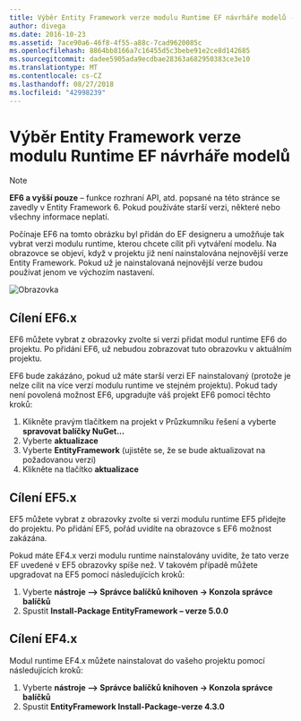 ```yaml
---
title: Výběr Entity Framework verze modulu Runtime EF návrháře modelů - EF6
author: divega
ms.date: 2016-10-23
ms.assetid: 7ace90a6-46f8-4f55-a88c-7cad9620085c
ms.openlocfilehash: 8864bb8166a7c16455d5c3bebe91e2ce8d142685
ms.sourcegitcommit: dadee5905ada9ecdbae28363a682950383ce3e10
ms.translationtype: MT
ms.contentlocale: cs-CZ
ms.lasthandoff: 08/27/2018
ms.locfileid: "42998239"
---
```

# <a name="selecting-entity-framework-runtime-version-for-ef-designer-models"></a>Výběr Entity Framework verze modulu Runtime EF návrháře modelů
> [!NOTE]
> **EF6 a vyšší pouze** – funkce rozhraní API, atd. popsané na této stránce se zavedly v Entity Framework 6. Pokud používáte starší verzi, některé nebo všechny informace neplatí.

Počínaje EF6 na tomto obrázku byl přidán do EF designeru a umožňuje tak vybrat verzi modulu runtime, kterou chcete cílit při vytváření modelu. Na obrazovce se objeví, když v projektu již není nainstalována nejnovější verze Entity Framework. Pokud už je nainstalovaná nejnovější verze budou používat jenom ve výchozím nastavení.

![Obrazovka](~/ef6/media/screen.png)


## <a name="targeting-ef6x"></a>Cílení EF6.x

EF6 můžete vybrat z obrazovky zvolte si verzi přidat modul runtime EF6 do projektu. Po přidání EF6, už nebudou zobrazovat tuto obrazovku v aktuálním projektu.

EF6 bude zakázáno, pokud už máte starší verzi EF nainstalovaný (protože je nelze cílit na více verzí modulu runtime ve stejném projektu). Pokud tady není povolená možnost EF6, upgradujte váš projekt EF6 pomocí těchto kroků:

1.  Klikněte pravým tlačítkem na projekt v Průzkumníku řešení a vyberte **spravovat balíčky NuGet...**
2.  Vyberte **aktualizace**
3.  Vyberte **EntityFramework** (ujistěte se, že se bude aktualizovat na požadovanou verzi)
4.  Klikněte na tlačítko **aktualizace**

 

## <a name="targeting-ef5x"></a>Cílení EF5.x

EF5 můžete vybrat z obrazovky zvolte si verzi modulu runtime EF5 přidejte do projektu. Po přidání EF5, pořád uvidíte na obrazovce s EF6 možnost zakázána.

Pokud máte EF4.x verzi modulu runtime nainstalovány uvidíte, že tato verze EF uvedené v EF5 obrazovky spíše než. V takovém případě můžete upgradovat na EF5 pomocí následujících kroků:

1.  Vyberte **nástroje –&gt; Správce balíčků knihoven -&gt; Konzola správce balíčků**
2.  Spustit **Install-Package EntityFramework – verze 5.0.0**

 

## <a name="targeting-ef4x"></a>Cílení EF4.x

Modul runtime EF4.x můžete nainstalovat do vašeho projektu pomocí následujících kroků:

1.  Vyberte **nástroje –&gt; Správce balíčků knihoven -&gt; Konzola správce balíčků**
2.  Spustit **EntityFramework Install-Package-verze 4.3.0**
